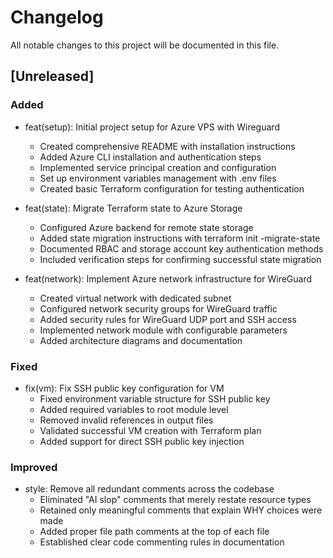# Changelog

All notable changes to this project will be documented in this file.

## [Unreleased]

### Added

- feat(setup): Initial project setup for Azure VPS with Wireguard
  - Created comprehensive README with installation instructions
  - Added Azure CLI installation and authentication steps
  - Implemented service principal creation and configuration
  - Set up environment variables management with .env files
  - Created basic Terraform configuration for testing authentication

- feat(state): Migrate Terraform state to Azure Storage
  - Configured Azure backend for remote state storage
  - Added state migration instructions with terraform init -migrate-state
  - Documented RBAC and storage account key authentication methods
  - Included verification steps for confirming successful state migration

- feat(network): Implement Azure network infrastructure for WireGuard
  - Created virtual network with dedicated subnet
  - Configured network security groups for WireGuard traffic
  - Added security rules for WireGuard UDP port and SSH access
  - Implemented network module with configurable parameters
  - Added architecture diagrams and documentation

### Fixed

- fix(vm): Fix SSH public key configuration for VM
  - Fixed environment variable structure for SSH public key
  - Added required variables to root module level
  - Removed invalid references in output files
  - Validated successful VM creation with Terraform plan
  - Added support for direct SSH public key injection

### Improved

- style: Remove all redundant comments across the codebase
  - Eliminated "AI slop" comments that merely restate resource types
  - Retained only meaningful comments that explain WHY choices were made
  - Added proper file path comments at the top of each file
  - Established clear code commenting rules in documentation
